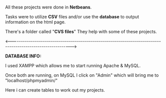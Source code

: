 All these projects were done in <b>Netbeans</b>.

Tasks were to utilize <b>CSV</b> files and/or use the <b>database</b> to output information on the html page.

There's a folder called "<b>CVS files</b>" They help with some of these projects.

<------------------------------------------------------------------------------------------------------------>

<b> DATABASE INFO: </b>

I used XAMPP which allows me to start running Apache & MySQL.

Once both are running, on MySQL I click on "Admin" which will bring me to "localhost/phpmyadmin/"

Here i can create tables to work out my projects.
